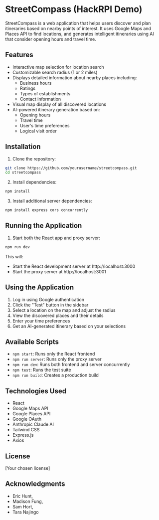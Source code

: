 # StreetCompass (HackRPI Demo)

StreetCompass is a web application that helps users discover and plan itineraries based on nearby points of interest. It uses Google Maps and Places API to find locations, and generates intelligent itineraries using AI that consider opening hours and travel time.

## Features

- Interactive map selection for location search
- Customizable search radius (1 or 2 miles)
- Displays detailed information about nearby places including:
  - Business hours
  - Ratings
  - Types of establishments
  - Contact information
- Visual map display of all discovered locations
- AI-powered itinerary generation based on:
  - Opening hours
  - Travel time
  - User's time preferences
  - Logical visit order

## Installation

1. Clone the repository:
```bash
git clone https://github.com/yourusername/streetcompass.git
cd streetcompass
```

2. Install dependencies:
```bash
npm install
```

3. Install additional server dependencies:
```bash
npm install express cors concurrently
```

## Running the Application

1. Start both the React app and proxy server:
```bash
npm run dev
```

This will:
- Start the React development server at http://localhost:3000
- Start the proxy server at http://localhost:3001

## Using the Application

1. Log in using Google authentication
2. Click the "Test" button in the sidebar
3. Select a location on the map and adjust the radius
4. View the discovered places and their details
5. Enter your time preferences
6. Get an AI-generated itinerary based on your selections

## Available Scripts

- `npm start`: Runs only the React frontend
- `npm run server`: Runs only the proxy server
- `npm run dev`: Runs both frontend and server concurrently
- `npm test`: Runs the test suite
- `npm run build`: Creates a production build

## Technologies Used

- React
- Google Maps API
- Google Places API
- Google OAuth
- Anthropic Claude AI
- Tailwind CSS
- Express.js
- Axios

## License

[Your chosen license]

## Acknowledgments

- Eric Hunt,
- Madison Fung,
- Sam Hort,
- Tara Najingo
